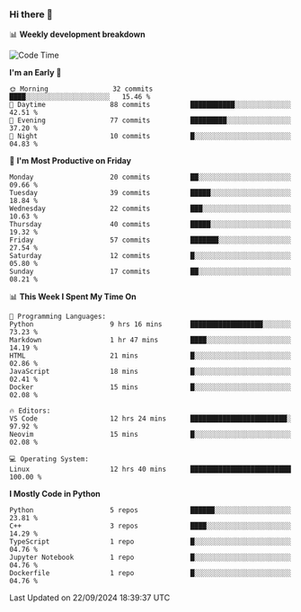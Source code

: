 ### Hi there 👋

📊 **Weekly development breakdown**
<!--START_SECTION:waka-->
![Code Time](http://img.shields.io/badge/Code%20Time-238%20hrs%2028%20mins-blue)

**I'm an Early 🐤** 

```text
🌞 Morning                32 commits          ████░░░░░░░░░░░░░░░░░░░░░   15.46 % 
🌆 Daytime                88 commits          ███████████░░░░░░░░░░░░░░   42.51 % 
🌃 Evening                77 commits          █████████░░░░░░░░░░░░░░░░   37.20 % 
🌙 Night                  10 commits          █░░░░░░░░░░░░░░░░░░░░░░░░   04.83 % 
```
📅 **I'm Most Productive on Friday** 

```text
Monday                   20 commits          ██░░░░░░░░░░░░░░░░░░░░░░░   09.66 % 
Tuesday                  39 commits          █████░░░░░░░░░░░░░░░░░░░░   18.84 % 
Wednesday                22 commits          ███░░░░░░░░░░░░░░░░░░░░░░   10.63 % 
Thursday                 40 commits          █████░░░░░░░░░░░░░░░░░░░░   19.32 % 
Friday                   57 commits          ███████░░░░░░░░░░░░░░░░░░   27.54 % 
Saturday                 12 commits          █░░░░░░░░░░░░░░░░░░░░░░░░   05.80 % 
Sunday                   17 commits          ██░░░░░░░░░░░░░░░░░░░░░░░   08.21 % 
```


📊 **This Week I Spent My Time On** 

```text
💬 Programming Languages: 
Python                   9 hrs 16 mins       ██████████████████░░░░░░░   73.23 % 
Markdown                 1 hr 47 mins        ████░░░░░░░░░░░░░░░░░░░░░   14.19 % 
HTML                     21 mins             █░░░░░░░░░░░░░░░░░░░░░░░░   02.86 % 
JavaScript               18 mins             █░░░░░░░░░░░░░░░░░░░░░░░░   02.41 % 
Docker                   15 mins             █░░░░░░░░░░░░░░░░░░░░░░░░   02.08 % 

🔥 Editors: 
VS Code                  12 hrs 24 mins      ████████████████████████░   97.92 % 
Neovim                   15 mins             █░░░░░░░░░░░░░░░░░░░░░░░░   02.08 % 

💻 Operating System: 
Linux                    12 hrs 40 mins      █████████████████████████   100.00 % 
```

**I Mostly Code in Python** 

```text
Python                   5 repos             ██████░░░░░░░░░░░░░░░░░░░   23.81 % 
C++                      3 repos             ████░░░░░░░░░░░░░░░░░░░░░   14.29 % 
TypeScript               1 repo              █░░░░░░░░░░░░░░░░░░░░░░░░   04.76 % 
Jupyter Notebook         1 repo              █░░░░░░░░░░░░░░░░░░░░░░░░   04.76 % 
Dockerfile               1 repo              █░░░░░░░░░░░░░░░░░░░░░░░░   04.76 % 
```




 Last Updated on 22/09/2024 18:39:37 UTC
<!--END_SECTION:waka-->
<!--
**R-enanVieira/R-enanVieira** is a ✨ _special_ ✨ repository because its `README.md` (this file) appears on your GitHub profile.

Here are some ideas to get you started:

- 🔭 I’m currently working on ...
- 🌱 I’m currently learning ...
- 👯 I’m looking to collaborate on ...
- 🤔 I’m looking for help with ...
- 💬 Ask me about ...
- 📫 How to reach me: ...
- 😄 Pronouns: ...
- ⚡ Fun fact: ...
-->
